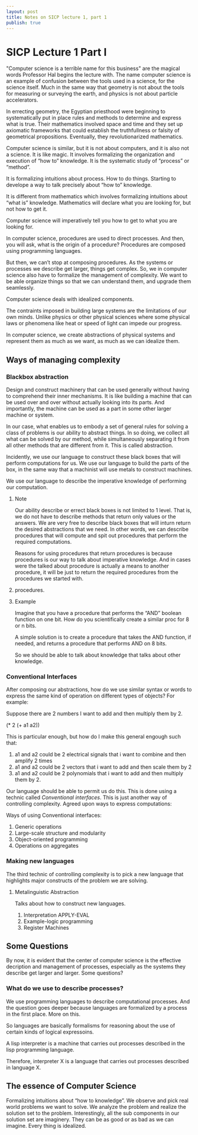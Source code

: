 ```yaml
---
layout: post
title: Notes on SICP lecture 1, part 1
publish: true
---
```


# SICP Lecture 1 Part I<a id="orgheadline12"></a>
"Computer science is a terrible name for this business" are the magical words
Professor Hal begins the lecture with. The name computer science is an example of
confusion between the tools used in a science, for the science itself. Much in
the same way that geometry is not about the tools for measuring or surveying the
earth, and physics is not about particle accelerators.

In errecting geometry, the Egyptian priesthood were beginning to systematically
put in place rules and methods to determine and express what is true. Their mathematics
involved space and time and they set up axiomatic frameworks that could
establish the truthfullness or falsity of geometrical propositions. Eventually, they
revolutionarized mathematics.

Computer science is similar, but it is not about computers, and it is also not
a science. It is like magic. It involves formalizing the organization and
execution of &ldquo;how to&rdquo; knowledge. It is the systematic study of &ldquo;process&rdquo; or &ldquo;method&rdquo;.

It is formalizing intuitions about process. How to do things. Starting to
develope a way to talk precisely about &ldquo;how to&rdquo; knowledge.

It is different from mathematics which involves formalizing intuitions about &ldquo;what
is&rdquo; knowledge. Mathematics will declare what you are looking for, but not how
to get it.

Computer science will imperatively tell you how to get to what you are looking
for.

In computer science, procedures are used to direct processes. And then, you
will ask, what is the origin of a procedure? Procedures are composed using programming languages.

But then, we can&rsquo;t stop at composing procedures. As the systems or processes we
describe get larger, things get complex. So, we in computer science also have to
formalize the management of complexity. We want to be able organize things so
that we can understand them, and upgrade them seamlessly.

Computer science deals with idealized components.

The contraints imposed in building large systems are the limitations of our own
minds. Unlike physics or other physical sciences where some physical laws or phenomena
like heat or speed of light can impede our progress.

In computer science, we create abstractions of physical systems and represent
them as much as we want, as much as we can idealize them.

## Ways of managing complexity<a id="orgheadline8"></a>


### Blackbox abstraction<a id="orgheadline4"></a>

Design and construct machinery that can be used generally without having to
comprehend their inner mechanisms. It is like building a machine that can be used over and over
without actually looking into its parts. And importantly, the machine can be
used as a part in some other larger machine or system.

In our case, what enables us to embody a set of general rules for solving a
class of problems is our ability to abstract things. In so doing, we collect
all what can be solved by our method, while simultaneously separating it from
all other methods that are different from it. This is called abstraction.

Incidently, we use our language to construct these black boxes that will
perform computations for us. We use our language to build the parts of the
box, in the same way that a machinist will use metals to construct machines.

We use our language to describe the imperative knowledge of performing our
computation.

1.  Note

    Our ability describe or errect black boxes is not limited to 1 level. That is,
    we do not have to describe methods that return only values or the answers. We
    are very free to describe black boxes that will inturn return the desired
    abstractions that we need. In other words, we can describe procedures that will
    compute and spit out procedures that perform the required computations.

    Reasons for using procedures that return procedures is because procedures is our
    way to talk about imperative knowledge. And in cases were the talked about
    procedure is actually a means to another procedure, it will be just to return
    the required procedures from the procedures we started with.

2.  procedures.

3.  Example

    Imagine that you have a procedure that performs the &ldquo;AND&rdquo; boolean function on
    one bit. How do you scientifically create a similar proc for 8 or n bits.

    A simple solution is to create a procedure that takes the AND function, if
    needed, and returns a procedure that performs AND on 8 bits.

    So we should be able to talk about knowledge that talks about other knowledge.

### Conventional Interfaces<a id="orgheadline5"></a>
After composing our abstractions, how do we use similar syntax or words to
express the same kind of operation on different types of objects? For example:

Suppose there are 2 numbers I want to add and then multiply them by 2.

(\* 2 (+ a1 a2))

This is particular enough, but how do I make this general engough such that:

1.  a1 and a2 could be 2 electrical signals that i want to combine and then
    amplify 2 times
2.  a1 and a2 could be 2 vectors that i want to add and then scale them by 2
3.  a1 and a2 could be 2 polynomials that i want to add and then multiply them
    by 2.

Our language should be able to permit us do this. This is done using a technic
called *Conventional interfaces*. This is just another way of controlling
complexity. Agreed upon ways to express computations:

Ways of using Conventional interfaces:

1.  Generic operations
2.  Large-scale structure and modularity
3.  Object-oriented programming
4.  Operations on aggregates


### Making new languages<a id="orgheadline7"></a>
The third technic of controlling complexity is to pick a new language that
highlights major constructs of the problem we are solving.

1.  Metalinguistic Abstraction

    Talks about how to construct new languages.

    1.  Interpretation APPLY-EVAL
    2.  Example-logic programming
    3.  Register Machines

## Some Questions<a id="orgheadline10"></a>
By now, it is evident that the center of computer science is the effective
decription and management of processes, especially as the systems they describe
get larger and larger. Some questions?

### What do we use to describe processes?<a id="orgheadline9"></a>
We use programming languages to describe computational processes. And the
question goes deeper because languages are formalized by a process in the
first place. More on this.

So languages are basically formalisms for reasoning about the use of certain
kinds of logical expressoins.

A lisp interpreter is a machine that carries out processes described in the
lisp programming language.

Therefore, interpreter X is a language that carries out processes described in
language X.

## The essence of Computer Science<a id="orgheadline11"></a>

Formalizing intuitions about &ldquo;how to knowledge&rdquo;. We observe and pick real world
problems we want to solve. We analyze the problem and realize the solution set
to the problem. Interestingly, all the sub components in our solution set are
imaginery. They can be as good or as bad as we can imagine. Every thing is
idealized.
